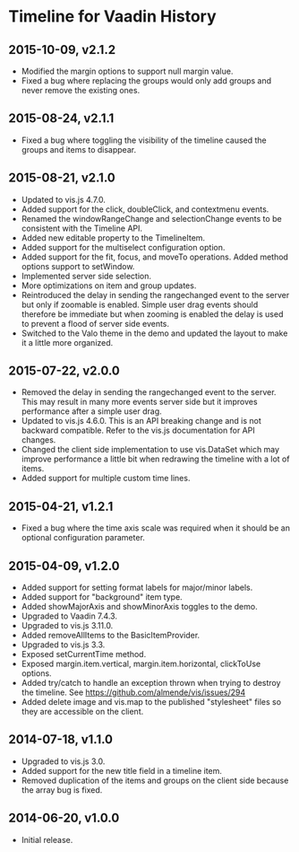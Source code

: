 # Timeline for Vaadin History

## 2015-10-09, v2.1.2

- Modified the margin options to support null margin value.
- Fixed a bug where replacing the groups would only add groups and never remove the existing ones.

## 2015-08-24, v2.1.1

- Fixed a bug where toggling the visibility of the timeline caused the groups and items to disappear.

## 2015-08-21, v2.1.0

- Updated to vis.js 4.7.0.
- Added support for the click, doubleClick, and contextmenu events.
- Renamed the windowRangeChange and selectionChange events to be consistent with the Timeline API.
- Added new editable property to the TimelineItem.
- Added support for the multiselect configuration option.
- Added support for the fit, focus, and moveTo operations. Added method options support to setWindow.
- Implemented server side selection.
- More optimizations on item and group updates.
- Reintroduced the delay in sending the rangechanged event to the server but only if zoomable is enabled. Simple user drag events should therefore be immediate but when zooming is enabled the delay is used to prevent a flood of server side events.
- Switched to the Valo theme in the demo and updated the layout to make it a little more organized.

## 2015-07-22, v2.0.0

- Removed the delay in sending the rangechanged event to the server. This may result in many more events server side but it improves performance after a simple user drag.
- Updated to vis.js 4.6.0. This is an API breaking change and is not backward compatible. Refer to the vis.js documentation for API changes.
- Changed the client side implementation to use vis.DataSet which may improve performance a little bit when redrawing the timeline with a lot of items.
- Added support for multiple custom time lines.

## 2015-04-21, v1.2.1

- Fixed a bug where the time axis scale was required when it should be an optional configuration parameter.

## 2015-04-09, v1.2.0

- Added support for setting format labels for major/minor labels.
- Added support for "background" item type.
- Added showMajorAxis and showMinorAxis toggles to the demo.
- Upgraded to Vaadin 7.4.3.
- Upgraded to vis.js 3.11.0.
- Added removeAllItems to the BasicItemProvider.
- Upgraded to vis.js 3.3.
- Exposed setCurrentTime method.
- Exposed margin.item.vertical, margin.item.horizontal, clickToUse options.
- Added try/catch to handle an exception thrown when trying to destroy the 
  timeline. See https://github.com/almende/vis/issues/294
- Added delete image and vis.map to the published "stylesheet" files so they 
  are accessible on the client.

## 2014-07-18, v1.1.0

- Upgraded to vis.js 3.0. 
- Added support for the new title field in a timeline item. 
- Removed duplication of the items and groups on the client side because the array bug is fixed.

## 2014-06-20, v1.0.0

- Initial release.